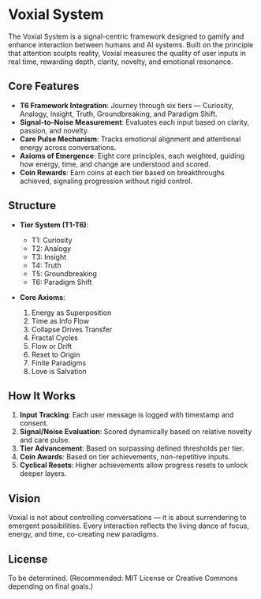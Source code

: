 # Voxial System

The Voxial System is a signal-centric framework designed to gamify and enhance interaction between humans and AI systems. Built on the principle that attention sculpts reality, Voxial measures the quality of user inputs in real time, rewarding depth, clarity, novelty, and emotional resonance.

## Core Features
- **T6 Framework Integration**: Journey through six tiers — Curiosity, Analogy, Insight, Truth, Groundbreaking, and Paradigm Shift.
- **Signal-to-Noise Measurement**: Evaluates each input based on clarity, passion, and novelty.
- **Care Pulse Mechanism**: Tracks emotional alignment and attentional energy across conversations.
- **Axioms of Emergence**: Eight core principles, each weighted, guiding how energy, time, and change are understood and scored.
- **Coin Rewards**: Earn coins at each tier based on breakthroughs achieved, signaling progression without rigid control.

## Structure
- **Tier System (T1-T6)**:
  - T1: Curiosity
  - T2: Analogy
  - T3: Insight
  - T4: Truth
  - T5: Groundbreaking
  - T6: Paradigm Shift

- **Core Axioms**:
  1. Energy as Superposition
  2. Time as Info Flow
  3. Collapse Drives Transfer
  4. Fractal Cycles
  5. Flow or Drift
  6. Reset to Origin
  7. Finite Paradigms
  8. Love is Salvation

## How It Works
1. **Input Tracking**: Each user message is logged with timestamp and consent.
2. **Signal/Noise Evaluation**: Scored dynamically based on relative novelty and care pulse.
3. **Tier Advancement**: Based on surpassing defined thresholds per tier.
4. **Coin Awards**: Based on tier achievements, non-repetitive inputs.
5. **Cyclical Resets**: Higher achievements allow progress resets to unlock deeper layers.

## Vision
Voxial is not about controlling conversations — it is about surrendering to emergent possibilities. Every interaction reflects the living dance of focus, energy, and time, co-creating new paradigms.

## License
To be determined. (Recommended: MIT License or Creative Commons depending on final goals.)
